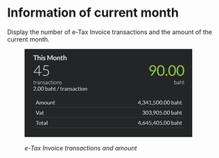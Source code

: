 # Information of current month

Display the number of e-Tax Invoice transactions and the amount of the current month.

<figure><img src="../../.gitbook/assets/image (52).png" alt=""><figcaption><p><em>e-Tax Invoice transactions and amount</em></p></figcaption></figure>

